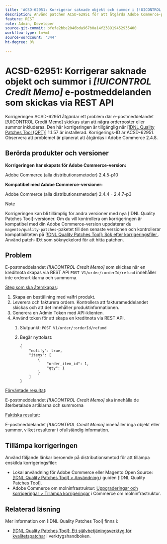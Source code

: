 ```yaml
---
title: 'ACSD-62951: Korrigerar saknade objekt och summor i [!UICONTROL Credit Memo] e-postmeddelanden som skickas via REST API'
description: Använd patchen ACSD-62951 för att åtgärda Adobe Commerce-problemet där e-postmeddelandet [!UICONTROL Credit Memo] skickas utan att inkludera orderartiklarna och summorna.
feature: REST
role: Admin, Developer
source-git-commit: bfefe2bbe2046bda967b0a14f238919452935400
workflow-type: tm+mt
source-wordcount: '344'
ht-degree: 0%

---
```


# ACSD-62951: Korrigerar saknade objekt och summor i *[!UICONTROL Credit Memo]* e-postmeddelanden som skickas via REST API

Korrigeringen ACSD-62951 åtgärdar ett problem där e-postmeddelandet [!UICONTROL Credit Memo] skickas utan att några orderposter eller summor inkluderas. Den här korrigeringen är tillgänglig när [[!DNL Quality Patches Tool (QPT)]](/help/tools/quality-patches-tool/quality-patches-tool-to-self-serve-quality-patches.md) 1.1.57 är installerad. Korrigerings-ID är ACSD-62951. Observera att problemet är planerat att åtgärdas i Adobe Commerce 2.4.8.

## Berörda produkter och versioner

**Korrigeringen har skapats för Adobe Commerce-version:**

Adobe Commerce (alla distributionsmetoder) 2.4.5-p10

**Kompatibel med Adobe Commerce-versioner:**

Adobe Commerce (alla distributionsmetoder) 2.4.4 - 2.4.7-p3

>[!NOTE]
>
>Korrigeringen kan bli tillämplig för andra versioner med nya [!DNL Quality Patches Tool]-versioner. Om du vill kontrollera om korrigeringen är kompatibel med din Adobe Commerce-version uppdaterar du `magento/quality-patches`-paketet till den senaste versionen och kontrollerar kompatibiliteten på [[!DNL Quality Patches Tool]: Sök efter korrigeringsfiler ](https://experienceleague.adobe.com/tools/commerce-quality-patches/index.html). Använd patch-ID:t som söknyckelord för att hitta patchen.

## Problem

E-postmeddelandet *[!UICONTROL Credit Memo]* som skickas när en kreditnota skapas via REST API `POST V1/order/:orderId/refund` innehåller inte orderartiklarna och summorna.

<u>Steg som ska återskapas</u>:

1. Skapa en beställning med valfri produkt.
1. Leverera och fakturera ordern. Kontrollera att fakturameddelandet skickas och att det innehåller produktinformationen.
1. Generera en Admin Token med API-klienten.
1. Använd token för att skapa en kreditnota via REST API.
   1. Slutpunkt: `POST V1/order/:orderId/refund`
   1. Begär nyttolast:

      ```
      {  
          "notify": true,  
          "items": [  
              {  
                  "order_item_id": 1,  
                  "qty": 1  
              }  
          ]  
      }  
      ```

<u>Förväntade resultat</u>:

E-postmeddelandet *[!UICONTROL Credit Memo]* ska innehålla de återbetalade artiklarna och summorna

<u>Faktiska resultat</u>:

E-postmeddelandet *[!UICONTROL Credit Memo]* innehåller inga objekt eller summor, vilket resulterar i ofullständig information.

## Tillämpa korrigeringen

Använd följande länkar beroende på distributionsmetod för att tillämpa enskilda korrigeringsfiler:

* Lokal användning för Adobe Commerce eller Magento Open Source: [[!DNL Quality Patches Tool] > Användning ](/help/tools/quality-patches-tool/usage.md) i guiden [!DNL Quality Patches Tool].
* Adobe Commerce om molninfrastruktur: [Uppgraderingar och korrigeringar > Tillämpa korrigeringar](https://experienceleague.adobe.com/docs/commerce-cloud-service/user-guide/develop/upgrade/apply-patches.html) i Commerce om molninfrastruktur.


## Relaterad läsning

Mer information om [!DNL Quality Patches Tool] finns i:

* [[!DNL Quality Patches Tool]: Ett självbetjäningsverktyg för kvalitetspatchar](/help/tools/quality-patches-tool/quality-patches-tool-to-self-serve-quality-patches.md) i verktygshandboken.
